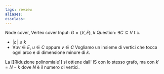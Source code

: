 ```yaml
---
tags: review
aliases:
cssclass:
---
```

 
Node cover, Vertex cover
Input: $G=(V,E)$, $k$
Question: $\exists C \subseteq V$ t.c. 
- $|c| \leq k$
- $\forall uv \in E$, $u\in C$ oppure $v\in C$
Vogliamo un insieme di vertici che tocca ogni arco e di dimensione minore di $k$.

La [[Riduzione polinomiale]]  si ottiene  dall' IS con lo stesso grafo, ma con $k' = N-k$ dove $N$ è il numero di vertici.
